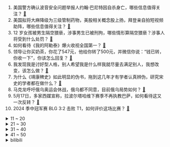 1. 美国警方确认波音安全问题举报人约翰·巴尼特因自杀身亡，哪些信息值得关注？ [:link:](https://www.zhihu.com/question/656385778)
2. 美国拟将大麻降级为三级管制药物，美股相关概念股上扬，拜登亲自拍短视频助阵，哪些信息值得关注？ [:link:](https://www.zhihu.com/question/656401960)
3. 12 岁女孩被男生隔空猥亵，涉事男生已被刑拘，哪些情形算隔空猥亵？涉事人将受到什么处罚？ [:link:](https://www.zhihu.com/question/656082659)
4. 如何看待《我的阿勒泰》爆火收视全国第一？ [:link:](https://www.zhihu.com/question/655542810)
5. 领导让你买奶茶，你花了547元，他给你转了500元，并微信你说：“钱已转，你收一下”，你该怎么回复？ [:link:](https://www.zhihu.com/question/656218189)
6. 我发现我是讨好型人格，别人希望我是什么样我就尽量去满足别人，我想改变，该怎么做？ [:link:](https://www.zhihu.com/question/655582242)
7. 为什么《靖康稗史》如此明显的伪书，拖到这几年才有学者认真辨伪，研究宋史的学者都在做什么？ [:link:](https://www.zhihu.com/question/656275468)
8. 马克龙呼吁俄乌奥运会休战，俄乌都不同意，目前俄乌局势如何？ [:link:](https://www.zhihu.com/question/656423294)
9. 5月17日，多家西媒宣称，拉波尔塔哈维下赛季不再执教巴萨，如何看待这又一次反转？ [:link:](https://www.zhihu.com/question/656300883)
10. 2024 季中冠军赛 BLG 3:2 击败 T1，如何评价这场比赛？ [:link:](https://www.zhihu.com/question/656431757)
<details>
<summary>11 ~ 20</summary>

11. 首套房商贷利率向 3% 靠拢，这意味着什么？楼市三箭齐发，出手还是再等等？ [:link:](https://www.zhihu.com/question/656314481)
12. 背背佳 90 天卖了 1 个亿，它真的能矫正身姿吗？为何会再次走红？ [:link:](https://www.zhihu.com/question/656401626)
13. 如何评价张国立执导，范伟、周冬雨主演的电影《朝云暮雨》？ [:link:](https://www.zhihu.com/question/656201045)
14. 什么证据可以证明古埃及有过“洪水农业”？ [:link:](https://www.zhihu.com/question/639045105)
15. 坚持不下去的时候，最能激励你的句子有哪些？ [:link:](https://www.zhihu.com/question/656342010)
16. 怎么看待在5月17日沪渝高速湖北蔡甸段运输卡车和多辆问界M5、问界M7、问界M9商品车起火？ [:link:](https://www.zhihu.com/question/656387766)
17. 如何评价杨丞琳和二手玫瑰被淘汰? [:link:](https://www.zhihu.com/question/656345257)
18. 独居老人 300 万房产赠水果摊主，法院二审宣判，驳回老人亲属上诉请求，如何看待此事？ [:link:](https://www.zhihu.com/question/656335581)
19. 二游为了追求游戏性而放弃打磨剧情是进步还是本末倒置？ [:link:](https://www.zhihu.com/question/652727047)
20. 第 37 届百花奖入围名单初评公示，朱一龙吴京等角逐影帝，马丽张子枫等角逐影后，你认为谁最有可能获奖？ [:link:](https://www.zhihu.com/question/656408271)
</details>
<details>
<summary>21 ~ 30</summary>

21. 如果你心情不好，你是喜欢独处还是找人安慰你? [:link:](https://www.zhihu.com/question/653127768)
22. 3岁男童被恶犬咬伤18天后离世，狂犬病毒能快速阻断吗？ [:link:](https://www.zhihu.com/question/656050018)
23. 2024 季中冠军赛 T1 2:3 不敌 BLG，这场比赛他们输在哪？ [:link:](https://www.zhihu.com/question/656433812)
24. 100万块钱可以解决你现在的烦恼吗？ [:link:](https://www.zhihu.com/question/653130240)
25. 为什么银狼把流萤称为萨姆？ [:link:](https://www.zhihu.com/question/655810892)
26. 父母有没有让你觉得很心寒的时候？ [:link:](https://www.zhihu.com/question/291449450)
27. 甄嬛离宫后，皇上为什么一直对她念念不忘？ [:link:](https://www.zhihu.com/question/607796558)
28. 鲁迅笔下的民间风俗是怎样的？ [:link:](https://www.zhihu.com/question/656304758)
29. 如何在职场上建立良好的人际关系？ [:link:](https://www.zhihu.com/question/655923469)
30. 复旦团队利用冷冻保存方法 MEDY 冷冻 18 个月脑类器官并成功复活，难点在哪儿？具有哪些意义？ [:link:](https://www.zhihu.com/question/656402853)
</details>
<details>
<summary>31 ~ 40</summary>

31. 上班的人在焦虑，不上班的人也在焦虑，大家都在焦虑什么？ [:link:](https://www.zhihu.com/question/656288276)
32. 《援军明日到达》定档6.28，值得期待吗？能否复刻《八佰》《长津湖》的票房成功？ [:link:](https://www.zhihu.com/question/656020984)
33. 当今日本找工作真的这么难吗？ [:link:](https://www.zhihu.com/question/21633078)
34. 如何评价 2024 年 KPL 春季赛总决赛重庆狼队 4：3 战胜成都 AG 超玩会，拿下总冠军？ [:link:](https://www.zhihu.com/question/656439667)
35. 新乡工程学院回应学生「考研政治成绩 97 分」，称确认成绩造假，正研究如何处理，此事反映了哪些问题？ [:link:](https://www.zhihu.com/question/656410779)
36. 当孔乙己脱下长衫，孔乙己还是孔乙己吗？ [:link:](https://www.zhihu.com/question/651140040)
37. 如何评价「荷兰弟」版本《罗密欧与朱丽叶》舞台剧？是否值得期待？ [:link:](https://www.zhihu.com/question/656237534)
38. 科研工作者该如何平衡科研和生活？ [:link:](https://www.zhihu.com/question/652294237)
39. 35岁+在体制内工作稳定，该不该裸辞？ [:link:](https://www.zhihu.com/question/655129953)
40. 李稻葵建议尽快取消摩托车限制，以释放这一巨大的消费市场潜力，如何看待此事？ [:link:](https://www.zhihu.com/question/656306915)
</details>
<details>
<summary>41 ~ 50</summary>

41. 有哪些描写春天的经典句子？ [:link:](https://www.zhihu.com/question/651250987)
42. 如何判断候选人有没有千卡GPU集群的训练经验？ [:link:](https://www.zhihu.com/question/650979052)
43. 下调公积金房贷利率后，100 万房贷 30 年累积可节省月供 4.8 万元，哪些信息值得关注？ [:link:](https://www.zhihu.com/question/656296936)
44. 为什么《庆余年2》播出后，网上出现一片差评？ [:link:](https://www.zhihu.com/question/656277959)
45. OpenAI 又迎人事动荡，安全主管辞职，「超级智能对齐团队」已被解散，如何看待此事？ [:link:](https://www.zhihu.com/question/656385329)
46. 亚当·兰伯特确定参加《歌手 2024》，你对他有哪些期待？谁能与他一战？ [:link:](https://www.zhihu.com/question/656339420)
47. 假如你是老板，「员工因为家庭原因提出离职」，你会秒批吗？ [:link:](https://www.zhihu.com/question/656302361)
48. 为了 618 开通 88VIP 值得吗？开通后要怎么用？ [:link:](https://www.zhihu.com/question/656302140)
49. 姆巴佩去皇马后会进入贝尔、卡卡的下滑轨迹么？ [:link:](https://www.zhihu.com/question/656281532)
50. 孙权晚年为何如此忌刻江东士族？ [:link:](https://www.zhihu.com/question/656203848)
</details><details>
<summary>bilibili</summary>

</details>